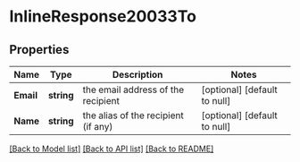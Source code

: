 # InlineResponse20033To

## Properties
Name | Type | Description | Notes
------------ | ------------- | ------------- | -------------
**Email** | **string** | the email address of the recipient | [optional] [default to null]
**Name** | **string** | the alias of the recipient (if any) | [optional] [default to null]

[[Back to Model list]](../README.md#documentation-for-models) [[Back to API list]](../README.md#documentation-for-api-endpoints) [[Back to README]](../README.md)


